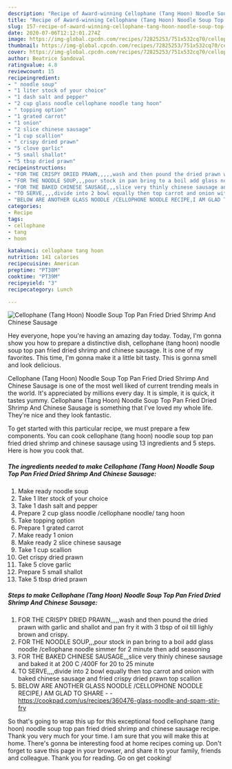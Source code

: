 ```yaml
---
description: "Recipe of Award-winning Cellophane (Tang Hoon) Noodle Soup Top Pan Fried Dried Shrimp And Chinese Sausage"
title: "Recipe of Award-winning Cellophane (Tang Hoon) Noodle Soup Top Pan Fried Dried Shrimp And Chinese Sausage"
slug: 157-recipe-of-award-winning-cellophane-tang-hoon-noodle-soup-top-pan-fried-dried-shrimp-and-chinese-sausage
date: 2020-07-06T12:12:01.274Z
image: https://img-global.cpcdn.com/recipes/72825253/751x532cq70/cellophane-tang-hoon-noodle-soup-top-pan-fried-dried-shrimp-and-chinese-sausage-recipe-main-photo.jpg
thumbnail: https://img-global.cpcdn.com/recipes/72825253/751x532cq70/cellophane-tang-hoon-noodle-soup-top-pan-fried-dried-shrimp-and-chinese-sausage-recipe-main-photo.jpg
cover: https://img-global.cpcdn.com/recipes/72825253/751x532cq70/cellophane-tang-hoon-noodle-soup-top-pan-fried-dried-shrimp-and-chinese-sausage-recipe-main-photo.jpg
author: Beatrice Sandoval
ratingvalue: 4.8
reviewcount: 15
recipeingredient:
- " noodle soup"
- "1 liter stock of your choice"
- "1 dash salt and pepper"
- "2 cup glass noodle cellophane noodle tang hoon"
- " topping option"
- "1 grated carrot"
- "1 onion"
- "2 slice chinese sausage"
- "1 cup scallion"
- " crispy dried prawn"
- "5 clove garlic"
- "5 small shallot"
- "5 tbsp dried prawn"
recipeinstructions:
- "FOR THE CRISPY DRIED PRAWN,,,,,wash and then pound the dried prawn with garlic and shallot and pan fry it with 3 tbsp of oil till lighly brown and crispy."
- "FOR THE NOODLE SOUP,,,pour stock in pan bring to a boil add glass noodle /cellophane noodle simmer for 2 minute then add seasoning"
- "FOR THE BAKED CHINESE SAUSAGE,,,slice very thinly chinese sausage and baked it at 200 C /400F for 20 to 25 minute"
- "TO SERVE,,,,divide into 2 bowl equally then top carrot and onion with baked chinese sausage and fried crispy dried prawn top scallion"
- "BELOW ARE ANOTHER GLASS NOODLE /CELLOPHONE NOODLE RECIPE,I AM GLAD TO SHARE  https://cookpad.com/us/recipes/360476-glass-noodle-and-spam-stir-fry"
categories:
- Recipe
tags:
- cellophane
- tang
- hoon

katakunci: cellophane tang hoon 
nutrition: 141 calories
recipecuisine: American
preptime: "PT38M"
cooktime: "PT39M"
recipeyield: "3"
recipecategory: Lunch

---
```



![Cellophane (Tang Hoon) Noodle Soup Top Pan Fried Dried Shrimp And Chinese Sausage](https://img-global.cpcdn.com/recipes/72825253/751x532cq70/cellophane-tang-hoon-noodle-soup-top-pan-fried-dried-shrimp-and-chinese-sausage-recipe-main-photo.jpg)

Hey everyone, hope you're having an amazing day today. Today, I'm gonna show you how to prepare a distinctive dish, cellophane (tang hoon) noodle soup top pan fried dried shrimp and chinese sausage. It is one of my favorites. This time, I'm gonna make it a little bit tasty. This is gonna smell and look delicious.



Cellophane (Tang Hoon) Noodle Soup Top Pan Fried Dried Shrimp And Chinese Sausage is one of the most well liked of current trending meals in the world. It's appreciated by millions every day. It is simple, it is quick, it tastes yummy. Cellophane (Tang Hoon) Noodle Soup Top Pan Fried Dried Shrimp And Chinese Sausage is something that I've loved my whole life. They're nice and they look fantastic.


To get started with this particular recipe, we must prepare a few components. You can cook cellophane (tang hoon) noodle soup top pan fried dried shrimp and chinese sausage using 13 ingredients and 5 steps. Here is how you cook that.

<!--inarticleads1-->

##### The ingredients needed to make Cellophane (Tang Hoon) Noodle Soup Top Pan Fried Dried Shrimp And Chinese Sausage:

1. Make ready  noodle soup
1. Take 1 liter stock of your choice
1. Take 1 dash salt and pepper
1. Prepare 2 cup glass noodle /cellophane noodle/ tang hoon
1. Take  topping option
1. Prepare 1 grated carrot
1. Make ready 1 onion
1. Make ready 2 slice chinese sausage
1. Take 1 cup scallion
1. Get  crispy dried prawn
1. Take 5 clove garlic
1. Prepare 5 small shallot
1. Take 5 tbsp dried prawn




<!--inarticleads2-->

##### Steps to make Cellophane (Tang Hoon) Noodle Soup Top Pan Fried Dried Shrimp And Chinese Sausage:

1. FOR THE CRISPY DRIED PRAWN,,,,,wash and then pound the dried prawn with garlic and shallot and pan fry it with 3 tbsp of oil till lighly brown and crispy.
1. FOR THE NOODLE SOUP,,,pour stock in pan bring to a boil add glass noodle /cellophane noodle simmer for 2 minute then add seasoning
1. FOR THE BAKED CHINESE SAUSAGE,,,slice very thinly chinese sausage and baked it at 200 C /400F for 20 to 25 minute
1. TO SERVE,,,,divide into 2 bowl equally then top carrot and onion with baked chinese sausage and fried crispy dried prawn top scallion
1. BELOW ARE ANOTHER GLASS NOODLE /CELLOPHONE NOODLE RECIPE,I AM GLAD TO SHARE -  - https://cookpad.com/us/recipes/360476-glass-noodle-and-spam-stir-fry




So that's going to wrap this up for this exceptional food cellophane (tang hoon) noodle soup top pan fried dried shrimp and chinese sausage recipe. Thank you very much for your time. I am sure that you will make this at home. There's gonna be interesting food at home recipes coming up. Don't forget to save this page in your browser, and share it to your family, friends and colleague. Thank you for reading. Go on get cooking!
